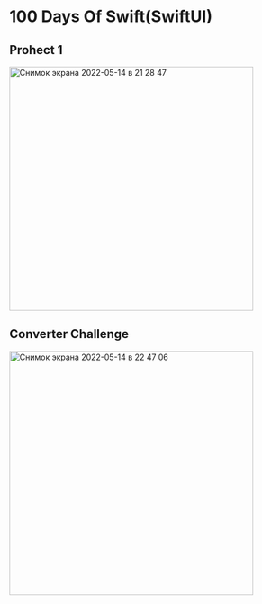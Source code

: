 <h1>100 Days Of Swift(SwiftUI)</h1>
<h2>Prohect 1</h2>
<img width="433" alt="Снимок экрана 2022-05-14 в 21 28 47" src="https://user-images.githubusercontent.com/49156359/168438319-0642f0c3-2d8c-4eaf-ab00-e0c554029ad2.png">
<h2>Converter Challenge</h2>
<img width="433" alt="Снимок экрана 2022-05-14 в 22 47 06" src="https://user-images.githubusercontent.com/49156359/168459090-0d2f460b-5bde-43b9-9151-2b4373a13744.png">
